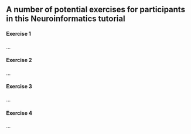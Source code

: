 ## A number of potential exercises for participants in this Neuroinformatics tutorial

#### Exercise 1
...

#### Exercise 2
...
#### Exercise 3
...
#### Exercise 4
...



